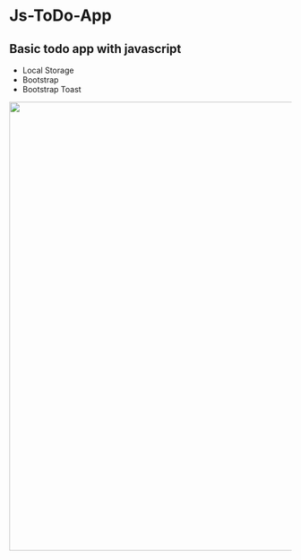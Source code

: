 # Js-ToDo-App

## Basic todo app with javascript

- Local Storage
- Bootstrap
- Bootstrap Toast

<img src="https://user-images.githubusercontent.com/50488386/227722626-9a028abb-55e5-485c-9771-bcbe6cfdc814.png" width="1800" height="800">
